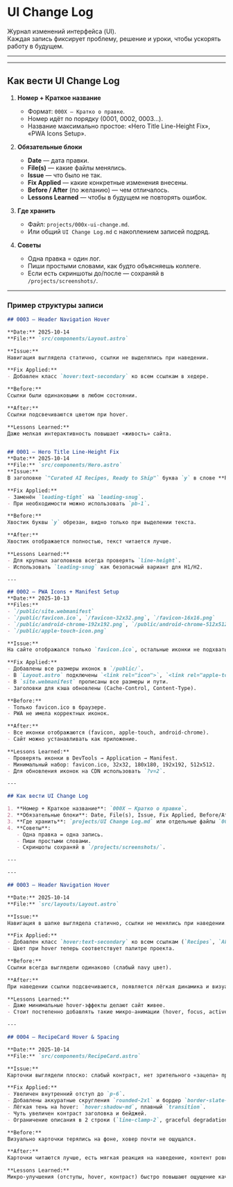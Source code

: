 # UI Change Log

Журнал изменений интерфейса (UI).  
Каждая запись фиксирует проблему, решение и уроки, чтобы ускорять работу в будущем.  

---

---

## Как вести UI Change Log

1. **Номер + Краткое название**
   - Формат: `000X — Кратко о правке`.
   - Номер идёт по порядку (0001, 0002, 0003…).
   - Название максимально простое: «Hero Title Line-Height Fix», «PWA Icons Setup».

2. **Обязательные блоки**
   - **Date** — дата правки.  
   - **File(s)** — какие файлы менялись.  
   - **Issue** — что было не так.  
   - **Fix Applied** — какие конкретные изменения внесены.  
   - **Before / After** (по желанию) — чем отличалось.  
   - **Lessons Learned** — чтобы в будущем не повторять ошибок.  

3. **Где хранить**
   - Файл: `projects/000x-ui-change.md`.  
   - Или общий `UI Change Log.md` с накоплением записей подряд.  

4. **Советы**
   - Одна правка = один лог.  
   - Пиши простыми словами, как будто объясняешь коллеге.  
   - Если есть скриншоты до/после — сохраняй в `/projects/screenshots/`.  

---

### Пример структуры записи

```markdown
## 0003 — Header Navigation Hover

**Date:** 2025-10-14  
**File:** `src/components/Layout.astro`  

**Issue:**  
Навигация выглядела статично, ссылки не выделялись при наведении.  

**Fix Applied:**  
- Добавлен класс `hover:text-secondary` ко всем ссылкам в хедере.  

**Before:**  
Ссылки были одинаковыми в любом состоянии.  

**After:**  
Ссылки подсвечиваются цветом при hover.  

**Lessons Learned:**  
Даже мелкая интерактивность повышает «живость» сайта.  


## 0001 — Hero Title Line-Height Fix
**Date:** 2025-10-14  
**File:** `src/components/Hero.astro`  
**Issue:**  
В заголовке `"Curated AI Recipes, Ready to Ship"` буква `y` в слове **Ready** обрезалась снизу (line-height слишком маленький).  

**Fix Applied:**  
- Заменён `leading-tight` на `leading-snug`.  
- При необходимости можно использовать `pb-1`.  

**Before:**  
Хвостик буквы `y` обрезан, видно только при выделении текста.  

**After:**  
Хвостик отображается полностью, текст читается лучше.  

**Lessons Learned:**  
- Для крупных заголовков всегда проверять `line-height`.  
- Использовать `leading-snug` как безопасный вариант для H1/H2.  

---

## 0002 — PWA Icons + Manifest Setup
**Date:** 2025-10-13  
**Files:**  
- `/public/site.webmanifest`  
- `/public/favicon.ico`, `/favicon-32x32.png`, `/favicon-16x16.png`  
- `/public/android-chrome-192x192.png`, `/public/android-chrome-512x512.png`  
- `/public/apple-touch-icon.png`  

**Issue:**  
На сайте отображался только `favicon.ico`, остальные иконки не подхватывались браузером. PWA работала не полностью.  

**Fix Applied:**  
- Добавлены все размеры иконок в `/public/`.  
- В `Layout.astro` подключены `<link rel="icon">`, `<link rel="apple-touch-icon">`, `<link rel="manifest">`.  
- В `site.webmanifest` прописаны все размеры и пути.  
- Заголовки для кэша обновлены (Cache-Control, Content-Type).  

**Before:**  
- Только favicon.ico в браузере.  
- PWA не имела корректных иконок.  

**After:**  
- Все иконки отображаются (favicon, apple-touch, android-chrome).  
- Сайт можно устанавливать как приложение.  

**Lessons Learned:**  
- Проверять иконки в DevTools → Application → Manifest.  
- Минимальный набор: favicon.ico, 32x32, 180x180, 192x192, 512x512.  
- Для обновления иконок на CDN использовать `?v=2`.  

---

## Как вести UI Change Log

1. **Номер + Краткое название**: `000X — Кратко о правке`.  
2. **Обязательные блоки**: Date, File(s), Issue, Fix Applied, Before/After, Lessons Learned.  
3. **Где хранить**: `projects/UI Change Log.md` или отдельные файлы `000x-ui-change.md`.  
4. **Советы**:  
   - Одна правка = одна запись.  
   - Пиши простыми словами.  
   - Скриншоты сохраняй в `/projects/screenshots/`.  

---

---

## 0003 — Header Navigation Hover

**Date:** 2025-10-14  
**File:** `src/layouts/Layout.astro`  

**Issue:**  
Навигация в шапке выглядела статично, ссылки не менялись при наведении. Сайт казался «плоским» и без интерактивности.  

**Fix Applied:**  
- Добавлен класс `hover:text-secondary` ко всем ссылкам (`Recipes`, `About`, `Disclosure`).  
- Цвет при hover теперь соответствует палитре проекта.  

**Before:**  
Ссылки всегда выглядели одинаково (слабый navy цвет).  

**After:**  
При наведении ссылки подсвечиваются, появляется лёгкая динамика и визуальный отклик.  

**Lessons Learned:**  
- Даже минимальные hover-эффекты делают сайт живее.  
- Стоит постепенно добавлять такие микро-анимации (hover, focus, active), чтобы интерфейс был «чувствительным» к действиям пользователя.

---

## 0004 — RecipeCard Hover & Spacing

**Date:** 2025-10-14  
**File:** `src/components/RecipeCard.astro`  

**Issue:**  
Карточки выглядели плоско: слабый контраст, нет зрительного «зацепа» при наведении, неровные отступы.

**Fix Applied:**  
- Увеличен внутренний отступ до `p-6`.  
- Добавлены аккуратные скругления `rounded-2xl` и бордер `border-slate-200`.  
- Лёгкая тень на hover: `hover:shadow-md`, плавный `transition`.  
- Чуть увеличен контраст заголовка и бейджей.  
- Ограничение описания в 2 строки (`line-clamp-2`, graceful degradation).  

**Before:**  
Визуально карточки терялись на фоне, ховер почти не ощущался.

**After:**  
Карточки читаются лучше, есть мягкая реакция на наведение, контент ровнее в сетке.

**Lessons Learned:**  
Микро-улучшения (отступы, hover, контраст) быстро повышают ощущение качества без тяжёлых изменений дизайна.




